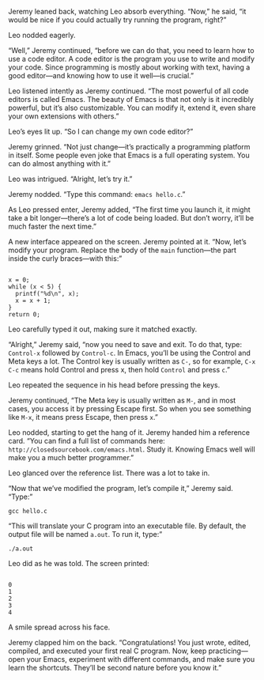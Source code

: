 Jeremy leaned back, watching Leo absorb everything. “Now,” he said, “it would be nice if you could actually try running the program, right?”

Leo nodded eagerly.

“Well,” Jeremy continued, “before we can do that, you need to learn how to use a code editor. A code editor is the program you use to write and modify your code. Since programming is mostly about working with text, having a good editor—and knowing how to use it well—is crucial.”

Leo listened intently as Jeremy continued. “The most powerful of all code editors is called Emacs. The beauty of Emacs is that not only is it incredibly powerful, but it’s also customizable. You can modify it, extend it, even share your own extensions with others.”

Leo’s eyes lit up. “So I can change my own code editor?”

Jeremy grinned. “Not just change—it’s practically a programming platform in itself. Some people even joke that Emacs is a full operating system. You can do almost anything with it.”

Leo was intrigued. “Alright, let’s try it.”

Jeremy nodded. “Type this command: `emacs hello.c`.”

As Leo pressed enter, Jeremy added, “The first time you launch it, it might take a bit longer—there’s a lot of code being loaded. But don’t worry, it’ll be much faster the next time.”

A new interface appeared on the screen. Jeremy pointed at it. “Now, let’s modify your program. Replace the body of the `main` function—the part inside the curly braces—with this:”

```

x = 0;
while (x < 5) {
  printf("%d\n", x);
  x = x + 1;
}
return 0;
```

Leo carefully typed it out, making sure it matched exactly.

“Alright,” Jeremy said, “now you need to save and exit. To do that, type: `Control-x` followed by `Control-c`. In Emacs, you’ll be using the Control and Meta keys a lot. The Control key is usually written as `C-`, so for example, `C-x C-c` means hold Control and press x, then hold `Control` and press `c`.”

Leo repeated the sequence in his head before pressing the keys.

Jeremy continued, “The Meta key is usually written as `M-`, and in most cases, you access it by pressing Escape first. So when you see something like `M-x`, it means press Escape, then press `x`.”

Leo nodded, starting to get the hang of it. Jeremy handed him a reference card. “You can find a full list of commands here: `http://closedsourcebook.com/emacs.html`. Study it. Knowing Emacs well will make you a much better programmer.”

Leo glanced over the reference list. There was a lot to take in.

“Now that we’ve modified the program, let’s compile it,” Jeremy said. “Type:”

```
gcc hello.c
```

“This will translate your C program into an executable file. By default, the output file will be named `a.out`. To run it, type:”

```
./a.out
```

Leo did as he was told. The screen printed:

```

0
1
2
3
4
```

A smile spread across his face. 

Jeremy clapped him on the back. “Congratulations! You just wrote, edited, compiled, and executed your first real C program. Now, keep practicing—open your Emacs, experiment with different commands, and make sure you learn the shortcuts. They’ll be second nature before you know it.”
